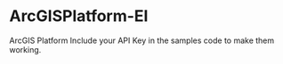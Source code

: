 # ArcGISPlatform-EI
ArcGIS Platform 
Include your API Key in the samples code to make them working. 
